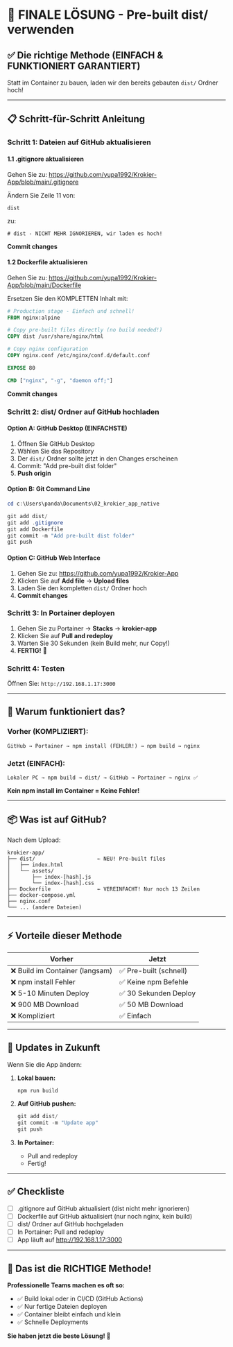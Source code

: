 # 🎯 FINALE LÖSUNG - Pre-built dist/ verwenden

## ✅ Die richtige Methode (EINFACH & FUNKTIONIERT GARANTIERT)

Statt im Container zu bauen, laden wir den bereits gebauten `dist/` Ordner hoch!

---

## 📋 Schritt-für-Schritt Anleitung

### Schritt 1: Dateien auf GitHub aktualisieren

#### 1.1 .gitignore aktualisieren
Gehen Sie zu: https://github.com/yupa1992/Krokier-App/blob/main/.gitignore

Ändern Sie Zeile 11 von:
```
dist
```
zu:
```
# dist - NICHT MEHR IGNORIEREN, wir laden es hoch!
```

**Commit changes**

#### 1.2 Dockerfile aktualisieren
Gehen Sie zu: https://github.com/yupa1992/Krokier-App/blob/main/Dockerfile

Ersetzen Sie den KOMPLETTEN Inhalt mit:
```dockerfile
# Production stage - Einfach und schnell!
FROM nginx:alpine

# Copy pre-built files directly (no build needed!)
COPY dist /usr/share/nginx/html

# Copy nginx configuration
COPY nginx.conf /etc/nginx/conf.d/default.conf

EXPOSE 80

CMD ["nginx", "-g", "daemon off;"]
```

**Commit changes**

### Schritt 2: dist/ Ordner auf GitHub hochladen

#### Option A: GitHub Desktop (EINFACHSTE)
1. Öffnen Sie GitHub Desktop
2. Wählen Sie das Repository
3. Der `dist/` Ordner sollte jetzt in den Changes erscheinen
4. Commit: "Add pre-built dist folder"
5. **Push origin**

#### Option B: Git Command Line
```powershell
cd c:\Users\panda\Documents\02_krokier_app_native

git add dist/
git add .gitignore
git add Dockerfile
git commit -m "Add pre-built dist folder"
git push
```

#### Option C: GitHub Web Interface
1. Gehen Sie zu: https://github.com/yupa1992/Krokier-App
2. Klicken Sie auf **Add file** → **Upload files**
3. Laden Sie den kompletten `dist/` Ordner hoch
4. **Commit changes**

### Schritt 3: In Portainer deployen

1. Gehen Sie zu Portainer → **Stacks** → **krokier-app**
2. Klicken Sie auf **Pull and redeploy**
3. Warten Sie 30 Sekunden (kein Build mehr, nur Copy!)
4. **FERTIG!** 🎉

### Schritt 4: Testen
Öffnen Sie: `http://192.168.1.17:3000`

---

## 🚀 Warum funktioniert das?

### Vorher (KOMPLIZIERT):
```
GitHub → Portainer → npm install (FEHLER!) → npm build → nginx
```

### Jetzt (EINFACH):
```
Lokaler PC → npm build → dist/ → GitHub → Portainer → nginx ✅
```

**Kein npm install im Container = Keine Fehler!**

---

## 📦 Was ist auf GitHub?

Nach dem Upload:
```
krokier-app/
├── dist/                    ← NEU! Pre-built files
│   ├── index.html
│   └── assets/
│       ├── index-[hash].js
│       └── index-[hash].css
├── Dockerfile               ← VEREINFACHT! Nur noch 13 Zeilen
├── docker-compose.yml
├── nginx.conf
└── ... (andere Dateien)
```

---

## ⚡ Vorteile dieser Methode

| Vorher | Jetzt |
|--------|-------|
| ❌ Build im Container (langsam) | ✅ Pre-built (schnell) |
| ❌ npm install Fehler | ✅ Keine npm Befehle |
| ❌ 5-10 Minuten Deploy | ✅ 30 Sekunden Deploy |
| ❌ 900 MB Download | ✅ 50 MB Download |
| ❌ Kompliziert | ✅ Einfach |

---

## 🔄 Updates in Zukunft

Wenn Sie die App ändern:

1. **Lokal bauen:**
   ```powershell
   npm run build
   ```

2. **Auf GitHub pushen:**
   ```powershell
   git add dist/
   git commit -m "Update app"
   git push
   ```

3. **In Portainer:**
   - Pull and redeploy
   - Fertig!

---

## ✅ Checkliste

- [ ] .gitignore auf GitHub aktualisiert (dist nicht mehr ignorieren)
- [ ] Dockerfile auf GitHub aktualisiert (nur noch nginx, kein build)
- [ ] dist/ Ordner auf GitHub hochgeladen
- [ ] In Portainer: Pull and redeploy
- [ ] App läuft auf http://192.168.1.17:3000

---

## 🎊 Das ist die RICHTIGE Methode!

**Professionelle Teams machen es oft so:**
- ✅ Build lokal oder in CI/CD (GitHub Actions)
- ✅ Nur fertige Dateien deployen
- ✅ Container bleibt einfach und klein
- ✅ Schnelle Deployments

**Sie haben jetzt die beste Lösung! 🚀**
